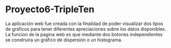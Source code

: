 # Proyecto6-TripleTen
La aplicación web fue creada con la finalidad de poder visualizar
dos tipos de gráficos para tener diferentes apreciaciones sobre los datos disponibles.
La funcion de la pagina web es que mediante dos botones independientes se construira un gráfico de dispersión 
o un histograma.
